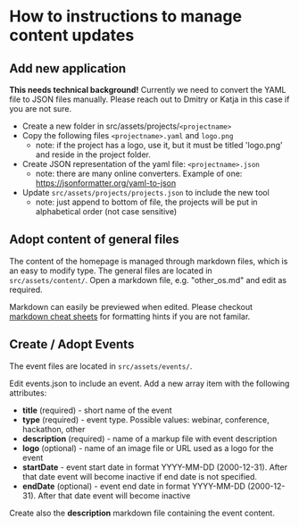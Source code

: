 # How to instructions to manage content updates

## Add new application

**This needs technical background!** Currently we need to convert the YAML file to JSON files manually. Please reach out to Dmitry or Katja in this case if you are not sure.

* Create a new folder in src/assets/projects/`<projectname>`
* Copy the following files `<projectname>.yaml` and `logo.png`
    *   note:  if the project has a logo, use it, but it must be titled 'logo.png' and reside in the project folder.
* Create JSON representation of the yaml file: `<projectname>.json`
    *   note: there are many online converters.  Example of one:  https://jsonformatter.org/yaml-to-json
* Update `src/assets/projects/projects.json` to include the new tool
    *   note:  just append to bottom of file, the projects will be put in alphabetical order (not case sensitive)

## Adopt content of general files

The content of the homepage is managed through markdown files, which is an easy to modify type. The general files are located in `src/assets/content/`. Open a markdown file, e.g. "other_os.md" and edit as required. 

Markdown can easily be previewed when edited. Please checkout [markdown cheat sheets](https://github.com/adam-p/markdown-here/wiki/Markdown-Cheatsheet) for formatting hints if you are not familar.

## Create / Adopt Events

The event files are located in `src/assets/events/`.

Edit events.json to include an event. Add a new array item with the following attributes:

- **title** (required) - short name of the event
- **type** (required) - event type. Possible values: webinar, conference, hackathon, other
- **description** (required) - name of a markup file with event description
- **logo** (optional) - name of an image file or URL used as a logo for the event
- **startDate** - event start date in format YYYY-MM-DD (2000-12-31). After that date event will become inactive if end date is not specified.
- **endDate** (optional) - event end date in format YYYY-MM-DD (2000-12-31). After that date event will become inactive

Create also the **description** markdown file containing the event content.
